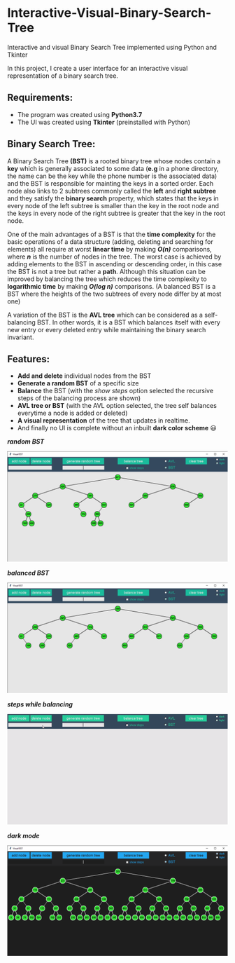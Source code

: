 # Interactive-Visual-Binary-Search-Tree
Interactive and visual Binary Search Tree implemented using Python and Tkinter

In this project, I create a user interface for an interactive visual representation of a binary search tree.

## Requirements:
* The program was created using **Python3.7**
* The UI was created using **Tkinter** (preinstalled with Python)

## Binary Search Tree:
A Binary Search Tree **(BST)** is a rooted binary tree whose nodes contain a **key** which is generally associated to some data (**e.g** in a phone directory, the name can be the key while the phone number is the associated data) and the BST is responsible for mainting the keys in a sorted order. Each node also links to 2 subtrees commonly called the **left** and **right subtree** and they satisfy the **binary search** property, which states that the keys in every node of the left subtree is smaller than the key in the root node and the keys in every node of the right subtree is greater that the key in the root node. 

One of the main advantages of a BST is that the **time complexity** for the basic operations of a data structure (adding, deleting and searching for elements) all require at worst **linear time** by making ***O(n)*** comparisons, where ***n*** is the number of nodes in the tree. The worst case is achieved by adding elements to the BST in ascending or descending order, in this case the BST is not a tree but rather a **path**. Although this situation can be improved by balancing the tree which reduces the time complexity to **logarithmic time** by making ***O(log n)*** comparisons. (A balanced BST is a BST where the heights of the two subtrees of every node differ by at most one) 

A variation of the BST is the **AVL tree** which can be considered as a self-balancing BST. In other words, it is a BST which balances itself with every new entry or every deleted entry while maintaining the binary search invariant.

## Features:
* **Add and delete** individual nodes from the BST
* **Generate a random BST** of a specific size
* **Balance** the BST (with the *show steps* option selected the recursive steps of the balancing process are shown)
* **AVL tree or BST** (with the AVL option selected, the tree self balances everytime a node is added or deleted)
* **A visual representation** of the tree that updates in realtime.
* And finally no UI is complete without an inbuilt **dark color scheme** :smiley:

***random BST***

<img src="media/unbalanced.png" width=640>

***balanced BST***

<img src="media/balanced.png" width=640>

***steps while balancing***

<img src="media/balance_show_steps.gif">

***dark mode***

<img src="media/dark_color_scheme.png" width=640>
